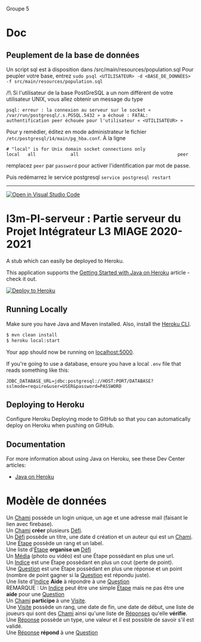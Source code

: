 Groupe 5

# Doc

## Peuplement de la base de données

Un script sql est à disposition dans /src/main/resources/population.sql
Pour peupler votre base, entrez
`sudo psql <UTILISATEUR> -d <BASE_DE_DONNÉES> -f src/main/resources/population.sql`

/!\ Si l'utilisateur de la base PostGreSQL a un nom différent de votre utilisateur UNIX, vous allez obtenir un message du type
```
psql: erreur : la connexion au serveur sur le socket « /var/run/postgresql/.s.PGSQL.5432 » a échoué : FATAL:  authentification peer échouée pour l'utilisateur « <UTILISATEUR> »
```

Pour y remédier, éditez en mode administrateur le fichier `/etc/postgresql/14/main/pg_hba.conf`.
À la ligne
```
# "local" is for Unix domain socket connections only
local   all             all                                     peer
```
remplacez `peer` par `password` pour activer l'identification par mot de passe.

Puis redémarrez le service postgresql `service postgresql restart`

___________
[![Open in Visual Studio Code](https://classroom.github.com/assets/open-in-vscode-c66648af7eb3fe8bc4f294546bfd86ef473780cde1dea487d3c4ff354943c9ae.svg)](https://classroom.github.com/online_ide?assignment_repo_id=7711717&assignment_repo_type=AssignmentRepo)
# l3m-PI-serveur : Partie serveur du Projet Intégrateur L3 MIAGE 2020-2021

A stub which can easily be deployed to Heroku.

This application supports the [Getting Started with Java on Heroku](https://devcenter.heroku.com/articles/getting-started-with-java) article - check it out.

[![Deploy to Heroku](https://www.herokucdn.com/deploy/button.png)](https://heroku.com/deploy)

## Running Locally

Make sure you have Java and Maven installed.  Also, install the [Heroku CLI](https://cli.heroku.com/).

```sh
$ mvn clean install
$ heroku local:start
```

Your app should now be running on [localhost:5000](http://localhost:5000/).

If you're going to use a database, ensure you have a local `.env` file that reads something like this:

```
JDBC_DATABASE_URL=jdbc:postgresql://HOST:PORT/DATABASE?sslmode=require&user=USER&password=PASSWORD
```

## Deploying to Heroku

Configure Heroku Deploying mode to GitHub so that you can automatically deploy on Heroku when pushing on GitHub.

## Documentation

For more information about using Java on Heroku, see these Dev Center articles:

- [Java on Heroku](https://devcenter.heroku.com/categories/java)

# Modèle de données
Un <ins>Chami</ins> possède un login unique, un age et une adresse mail (faisant le lien avec firebase).<br>
Un <ins>Chami</ins> <strong>créer</strong> plusieurs <ins>Défi</ins>.<br>
Un <ins>Défi</ins> possède un titre, une date d création et un auteur qui est un <ins>Chami</ins>.<br>
Une <ins>Étape</ins> possède un rang et un label.<br>
Une liste d'<ins>Étape</ins> <strong>organise un </strong> <ins>Défi</ins><br>
Un <ins>Média</ins> (photo ou vidéo) est une <in>Étape</ins> possèdant en plus une url.<br>
Un <ins>Indice</ins> est une <in>Étape</ins> possèdant en plus un cout (perte de point).<br>
Une <ins>Question</ins> est une <in>Étape</ins> possèdant en plus une réponse et un point (nombre de point gagner si la <ins>Question</ins> est répondu juste).<br>
Une liste d'<ins>Indice</ins> <strong>Aide</strong> à répondre à une <ins>Question</ins><br>
REMARQUE : Un <ins>Indice</ins> peut être une simple <ins>Étape</ins> mais ne pas être une <strong>aide</strong> pour une <ins>Question</ins><br>
Un <ins>Chami</ins> <strong> participe </strong> à une <ins>Visite</ins>.<br>
Une <ins>Visite</ins> possède un rang, une date de fin, une date de début, une liste de joueurs qui sont des <ins>Chami</ins> ainsi qu'une liste de <ins>Réponses</ins> qu'elle <strong>vérifie</strong>.<br>
Une <ins>Réponse</ins> possède un type, une valeur et il est possible de savoir s'il est validé.<br>
Une <ins>Réponse</ins> <strong>répond</strong> à une <ins>Question</ins><br>
